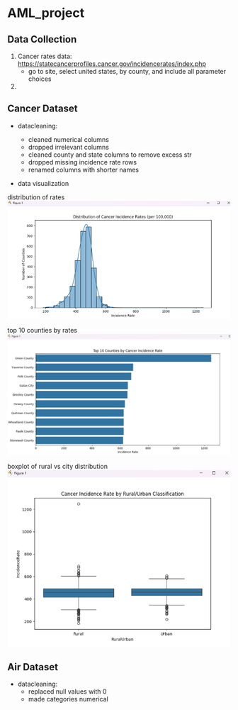 # AML_project

## Data Collection
1. Cancer rates data: https://statecancerprofiles.cancer.gov/incidencerates/index.php
    - go to site, select united states, by county, and include all parameter choices
2. 

## Cancer Dataset
- datacleaning:
     - cleaned numerical columns
     - dropped irrelevant columns
     - cleaned county and state columns to remove excess str
     - dropped missing incidence rate rows
     - renamed columns with shorter names

- data visualization

distribution of rates
![image](./imgs/distribution.png)

top 10 counties by rates
![image](./imgs/top10counties.png)

boxplot of rural vs city distribution
![image](./imgs/ruralvscity.png)

## Air Dataset
- datacleaning:
    - replaced null values with 0
    - made categories numerical